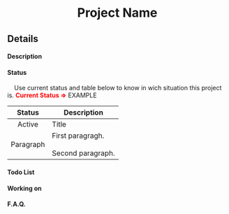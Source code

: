 # <center>Project Name</center>
## Details
#### Description
#### Status
&nbsp;&nbsp;&nbsp;&nbsp;Use current status and table below to know in wich situation this project is.
**<font color="red">Current Status =></font>** EXAMPLE
<center>

| Status        | Description |
| :-----------: | ----------- |
| Active        | Title |
| Paragraph     | First paragragh. <br><br> Second paragraph. |

</center>

#### Todo List
#### Working on
#### F.A.Q.
